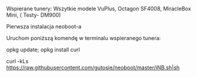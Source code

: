 Wspierane tunery: Wszytkie modele VuPlus, Octagon SF4008, MiracleBox Mini, ( Testy- DM900)

Pierwsza instalacja neoboot-a

Uruchom poniższą komendę w terminalu wspieranego tunera:

opkg update; opkg install curl 

curl -kLs https://raw.githubusercontent.com/gutosie/neoboot/master/iNB.sh|sh


